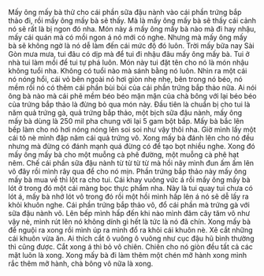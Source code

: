 Mấy ông mấy bà thử cho cái phần sữa đậu nành vào cái phần trứng bắp thảo đi, rồi mấy ông mấy bà sẽ thấy. Mà là mấy ông mấy bà sẽ thấy cái cảnh nó sẽ rất là bị ngon đó nha. Món này á mấy ông mấy bà nào mà đi hay nhậu, mấy cái quán mà có mồi ngon á nó mới có nghe. Nhưng mà mấy ông mấy bà sẽ không ngờ là nó dễ làm đến cái mức độ đó luôn. Trời mấy bữa nay Sài Gòn mưa mưa, tui đâu có dịp mà để tui đi nhậu đâu mấy ông mấy bà. Tui ở nhà tui làm mồi để tui tự phá luôn. Món này tui đặt tên cho nó là món nhậu không tuổi nha. Không có tuổi nào mà sánh bằng nó luôn. Nhìn ra một cái nó nóng hổi, cái vỏ bên ngoài nó hơi giòn nhẹ nhẹ, bên trong nó béo, nó mềm rồi nó có thêm cái phần bùi bùi của cái phần trứng bắp thảo nữa. Ai nói ông bà nào mà cái phê mềm béo béo mặn mặn của chà bông với lại béo béo của trứng bắp thảo là đừng bỏ qua món này. Đầu tiên là chuẩn bị cho tui là năm quả trứng gà, quả trứng bắp thảo, một bịch sữa đậu nành, mấy ông mấy bà dùng là 250 mil pha chung với lại 5 gam bột bắp. Mấy bà bắc lên bếp làm cho nó hơi nóng nóng lên soi soi như vậy thôi nha. Giờ mình lấy một cái tô nè mình đập năm cái quả trứng vô. Xong mấy bà đánh lên cho nó đều nhưng mà đừng có đánh mạnh quá đừng có để tạo bọt nhiều nghe. Xong đó mấy ông mấy bà cho một muỗng cà phê đường, một muỗng cà phê hạt nêm. Chế cái phần sữa đậu nành từ từ từ từ mà hồi nãy mình đun ấm ấm lên vô đây rồi mình rây qua để cho nó mịn. Phần trứng bắp thảo này mấy ông mấy bà mua về thì lột ra cho tui. Cái khay vuông vức á rồi mấy ông mấy bà lót ở trong đó một cái màng bọc thực phẩm nha. Này là tui quay tui chưa có lót á, mấy bà nhớ lót vô trong đó rồi một hồi mình hấp lên á nó sẽ dễ lấy ra khỏi khuôn nghe. Cái phần trứng bắp thảo vô, đổ cái phần mà trứng gà với sữa đậu nành vô. Lên bếp mình hấp đến khi nào mình đâm cây tăm vô như vậy nè, mình rút lên nó không dính gì hết là tức là nó đã chín. Xong mấy bà để nguội ra xong rồi mình úp ra mình đổ ra khỏi cái khuôn nè. Xẽ cắt những cái khuôn vừa ăn. Ai thích cắt ô vuông ô vuông như cục đậu hũ bình thường thì cũng được. Cắt xong á thì bỏ vô chiên. Chiên cho nó giòn đều tất cả các mặt luôn là xong. Xong mấy bà đi làm thêm một chén mỡ hành xong mình rắc thêm mỡ hành, chà bông vô nữa là xong.